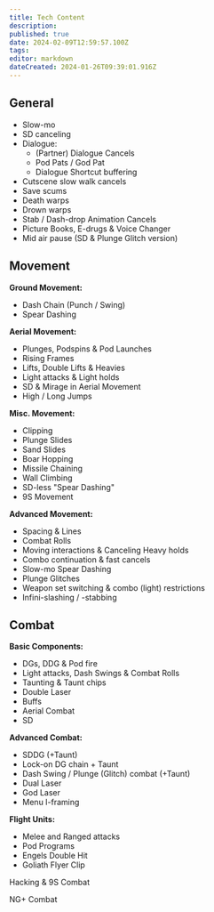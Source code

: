 ```yaml
---
title: Tech Content
description: 
published: true
date: 2024-02-09T12:59:57.100Z
tags: 
editor: markdown
dateCreated: 2024-01-26T09:39:01.916Z
---
```


## General
- Slow-mo
- SD canceling
- Dialogue:
	- (Partner) Dialogue Cancels
	- Pod Pats / God Pat
	- Dialogue Shortcut buffering
- Cutscene slow walk cancels
- Save scums
- Death warps
- Drown warps
- Stab / Dash-drop Animation Cancels
- Picture Books, E-drugs & Voice Changer
- Mid air pause (SD & Plunge Glitch version)

## Movement
**Ground Movement:**
- Dash Chain (Punch / Swing)
- Spear Dashing

**Aerial Movement:**
- Plunges, Podspins & Pod Launches
- Rising Frames
- Lifts, Double Lifts & Heavies
- Light attacks & Light holds
- SD & Mirage in Aerial Movement
- High / Long Jumps

**Misc. Movement:**
- Clipping
- Plunge Slides
- Sand Slides 
- Boar Hopping
- Missile Chaining
- Wall Climbing
- SD-less "Spear Dashing"
- 9S Movement

**Advanced Movement:**
- Spacing & Lines
- Combat Rolls
- Moving interactions & Canceling Heavy holds
- Combo continuation & fast cancels 
- Slow-mo Spear Dashing
- Plunge Glitches
- Weapon set switching & combo (light) restrictions
- Infini-slashing / -stabbing 
## Combat
**Basic Components:**
- DGs, DDG & Pod fire
- Light attacks, Dash Swings & Combat Rolls
- Taunting & Taunt chips
- Double Laser
- Buffs
- Aerial Combat
- SD

**Advanced Combat:**
- SDDG (+Taunt)
- Lock-on DG chain + Taunt
- Dash Swing / Plunge (Glitch) combat (+Taunt)
- Dual Laser
- God Laser
- Menu I-framing

**Flight Units:**
- Melee and Ranged attacks
- Pod Programs
- Engels Double Hit
- Goliath Flyer Clip

Hacking & 9S Combat

NG+ Combat